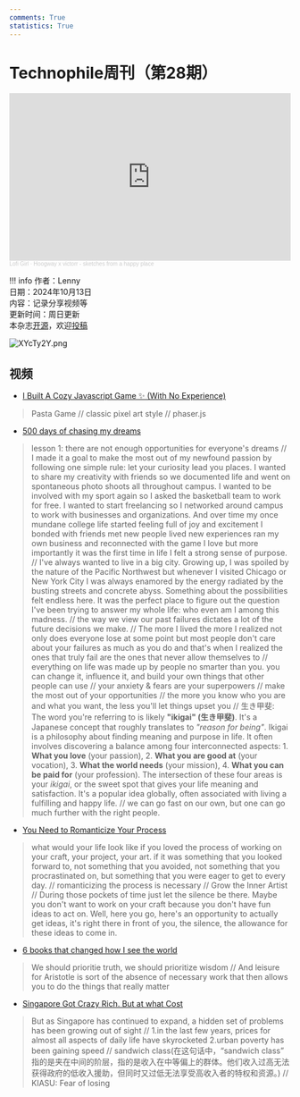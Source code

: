 ```yaml
---
comments: True
statistics: True
---
```


# Technophile周刊（第28期）

<iframe width="100%" height="300" scrolling="no" frameborder="no" allow="autoplay" src="https://w.soundcloud.com/player/?url=https%3A//api.soundcloud.com/tracks/1940911487&color=%23ff5500&auto_play=false&hide_related=false&show_comments=true&show_user=true&show_reposts=false&show_teaser=true&visual=true"></iframe><div style="font-size: 10px; color: #cccccc;line-break: anywhere;word-break: normal;overflow: hidden;white-space: nowrap;text-overflow: ellipsis; font-family: Interstate,Lucida Grande,Lucida Sans Unicode,Lucida Sans,Garuda,Verdana,Tahoma,sans-serif;font-weight: 100;"><a href="https://soundcloud.com/lofi_girl" title="Lofi Girl" target="_blank" style="color: #cccccc; text-decoration: none;">Lofi Girl</a> · <a href="https://soundcloud.com/lofi_girl/hoogway-x-victorr-sketches-from-a-happy-place" title="Hoogway x victorr - sketches from a happy place" target="_blank" style="color: #cccccc; text-decoration: none;">Hoogway x victorr - sketches from a happy place</a></div>

!!! info
    作者：Lenny<br>
    日期：2024年10月13日<br>
    内容：记录分享视频等<br>
    更新时间：周日更新<br>
    本杂志[开源](https://github.com/LennyChenLaw/Weekly)，欢迎[投稿](https://github.com/LennyChenLaw/Weekly/issues)


![XYcTy2Y.png](https://s2.loli.net/2024/12/05/LzA9Cisl7fdyN16.png)

## 视频
+ [I Built A Cozy Javascript Game ✨ (With No Experience)](https://www.youtube.com/watch?v=lotjB_5qjvc)
>Pasta Game // classic pixel art style // phaser.js

+ [500 days of chasing my dreams](https://www.youtube.com/watch?v=cL_-TmEIgsw)
>lesson 1: there are not enough opportunities for everyone's dreams // I made it a goal to make the most out of my newfound passion by following one simple rule: let your curiosity lead you places. I wanted to share my creativity with friends so we documented life and went on spontaneous photo shoots all throughout campus. I wanted to be involved with my sport again so I asked the basketball team to work for free. I wanted to start freelancing so I networked around campus to work with businesses and organizations. And over time my once mundane college life started feeling full of joy and excitement I bonded with friends met new people lived new experiences ran my own business and reconnected with the game I love but more importantly it was the first time in life I felt a strong sense of purpose. // I've always wanted to live in a big city. Growing up, I was spoiled by the nature of the Pacific Northwest but whenever I visited Chicago or New York City I was always enamored by the energy radiated by the busting streets and concrete abyss. Something about the possibilities felt endless here. It was the perfect place to figure out the question I've been trying to answer my whole life: who even am I among this madness. // the way we view our past failures dictates a lot of the future decisions we make. // The more I lived the more I realized not only does everyone lose at some point but most people don't care about your failures as much as you do and that's when I realized the ones that truly fail are the ones that never allow themselves to // everything on life was made up by people no smarter than you. you can change it, influence it, and build your own things that other people can use // your anxiety & fears are your superpowers // make the most out of your opportunities // the more you know who you are and what you want, the less you'll let things upset you // 生き甲斐: The word you're referring to is likely **"ikigai" (生き甲斐)**. It's a Japanese concept that roughly translates to *"reason for being"*. 
Ikigai is a philosophy about finding meaning and purpose in life. It often involves discovering a balance among four interconnected aspects: 1. **What you love** (your passion), 2. **What you are good at** (your vocation), 3. **What the world needs** (your mission), 4. **What you can be paid for** (your profession). The intersection of these four areas is your *ikigai*, or the sweet spot that gives your life meaning and satisfaction. It's a popular idea globally, often associated with living a fulfilling and happy life. // we can go fast on our own, but one can go much further with the right people.


+ [You Need to Romanticize Your Process](https://www.youtube.com/watch?v=q41i0wpX4qc)
>what would your life look like if you loved the process of working on your craft, your project, your art. if it was something that you looked forward to, not something that you avoided, not something that you procrastinated on, but something that you were eager to get to every day. // romanticizing the process is necessary // Grow the Inner Artist // During those pockets of time just let the silence be there. Maybe you don't want to work on your craft because you don't have fun ideas to act on. Well, here you go, here's an opportunity to actually get ideas, it's right there in front of you, the silence, the allowance for these ideas to come in.


+ [6 books that changed how I see the world](https://www.youtube.com/watch?v=uctUh0Z2YTc)
>We should prioritie truth, we should prioritize wisdom // And leisure for Aristotle is sort of the absence of necessary work that then allows you to do the things that really matter 


+ [Singapore Got Crazy Rich. But at what Cost](https://www.youtube.com/watch?v=GUL_H_ISouM)
>But as Singapore has continued to expand, a hidden set of problems has been growing out of sight // 1.in the last few years, prices for almost all aspects of daily life have skyrocketed 2.urban poverty has been gaining speed // sandwich class(在这句话中，“sandwich class” 指的是夹在中间的阶层，指的是收入在中等偏上的群体。他们收入过高无法获得政府的低收入援助，但同时又过低无法享受高收入者的特权和资源。) // KIASU: Fear of losing






